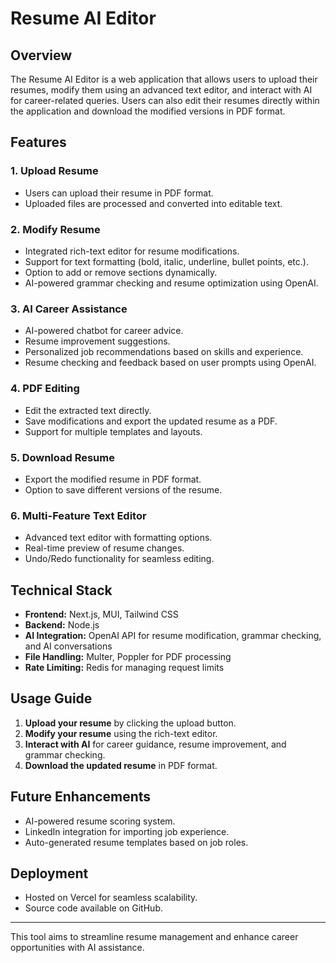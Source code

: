 # Resume AI Editor

## Overview
The Resume AI Editor is a web application that allows users to upload their resumes, modify them using an advanced text editor, and interact with AI for career-related queries. Users can also edit their resumes directly within the application and download the modified versions in PDF format.

## Features

### 1. Upload Resume
- Users can upload their resume in PDF format.
- Uploaded files are processed and converted into editable text.

### 2. Modify Resume
- Integrated rich-text editor for resume modifications.
- Support for text formatting (bold, italic, underline, bullet points, etc.).
- Option to add or remove sections dynamically.
- AI-powered grammar checking and resume optimization using OpenAI.

### 3. AI Career Assistance
- AI-powered chatbot for career advice.
- Resume improvement suggestions.
- Personalized job recommendations based on skills and experience.
- Resume checking and feedback based on user prompts using OpenAI.

### 4. PDF Editing
- Edit the extracted text directly.
- Save modifications and export the updated resume as a PDF.
- Support for multiple templates and layouts.

### 5. Download Resume
- Export the modified resume in PDF format.
- Option to save different versions of the resume.

### 6. Multi-Feature Text Editor
- Advanced text editor with formatting options.
- Real-time preview of resume changes.
- Undo/Redo functionality for seamless editing.

## Technical Stack
- **Frontend:** Next.js, MUI, Tailwind CSS
- **Backend:** Node.js
- **AI Integration:** OpenAI API for resume modification, grammar checking, and AI conversations
- **File Handling:** Multer, Poppler for PDF processing
- **Rate Limiting:** Redis for managing request limits

## Usage Guide
1. **Upload your resume** by clicking the upload button.
2. **Modify your resume** using the rich-text editor.
3. **Interact with AI** for career guidance, resume improvement, and grammar checking.
4. **Download the updated resume** in PDF format.

## Future Enhancements
- AI-powered resume scoring system.
- LinkedIn integration for importing job experience.
- Auto-generated resume templates based on job roles.

## Deployment
- Hosted on Vercel for seamless scalability.
- Source code available on GitHub.

---
This tool aims to streamline resume management and enhance career opportunities with AI assistance.

